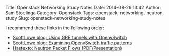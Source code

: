 Title: Openstack Networking Study Notes
Date: 2014-08-29 13:42
Author: Sam Stoelinga
Category: Openstack
Tags: openstack, networking, neutron, study
Slug: openstack-networking-study-notes

I recommend these links in the following order:

- [ScottLowe blog: Using GRE tunnels with OpenvSwitch](http://blog.scottlowe.org/2013/05/07/using-gre-tunnels-with-open-vswitch/)
- [ScottLowe blog: Examining OpenvSwitch traffic patterns](http://blog.scottlowe.org/2013/05/15/examining-open-vswitch-traffic-patterns/)
- [Hastexto: Neutron Packet Flows (PDF/Presentation)](http://www.hastexo.com/system/files/neutron_packet_flows-notes-handout.pdf)
